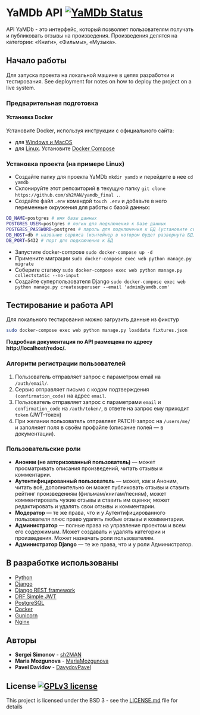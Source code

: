 # YaMDb API [![YaMDb Status](https://github.com/sh2man/yamdb_final/workflows/YaMDb/badge.svg)](https://shields.io/)

API YaMDb - это интерфейс, который позволяет пользователям получать и публиковать отзывы на произведения. 
Произведения делятся на категории: «Книги», «Фильмы», «Музыка».

## Начало работы

Для запуска проекта на локальной машине в целях разработки и тестирования. See deployment for notes on how to deploy the project on a live system.

### Предварительная подготовка

#### Установка Docker
Установите Docker, используя инструкции с официального сайта:
- для [Windows и MacOS](https://www.docker.com/products/docker-desktop) 
- для [Linux](https://docs.docker.com/engine/install/ubuntu/). Установите [Docker Compose](https://docs.docker.com/compose/install/)

### Установка проекта (на примере Linux)

- Создайте папку для проекта YaMDb `mkdir yamdb` и перейдите в нее `cd yamdb`
- Склонируйте этот репозиторий в текущую папку `git clone https://github.com/sh2MAN/yamdb_final .`.
- Создайте файл `.env` командой `touch .env` и добавьте в него переменные окружения для работы с базой данных:
```sh
DB_NAME=postgres # имя базы данных
POSTGRES_USER=postgres # логин для подключения к базе данных
POSTGRES_PASSWORD=postgres # пароль для подключения к БД (установите свой)
DB_HOST=db # название сервиса (контейнер в котором будет развернута БД)
DB_PORT=5432 # порт для подключения к БД 
```
- Запустите docker-compose `sudo docker-compose up -d` 
- Примените миграции `sudo docker-compose exec web python manage.py migrate`
- Соберите статику `sudo docker-compose exec web python manage.py collectstatic --no-input`
- Создайте суперпользователя Django `sudo docker-compose exec web python manage.py createsuperuser --email 'admin@yamdb.com'`

## Тестирование и работа API

Для локального тестирования можно загрузить данные из фикстур 
```sh
sudo docker-compose exec web python manage.py loaddata fixtures.json
```
**Подробная документация по API размещена по адресу http://localhost/redoc/.**

### Алгоритм регистрации пользователей

1. Пользователь отправляет запрос с параметром email на `/auth/email/`.
2. Сервис отправляет письмо с кодом подтверждения `(confirmation_code)` на адрес `email`.
3. Пользователь отправляет запрос с параметрами `email` и `confirmation_code` на `/auth/token/`, в ответе на запрос ему приходит `token` (JWT-токен)
4. При желании пользователь отправляет PATCH-запрос на `/users/me/` и заполняет поля в своём профайле (описание полей — в документации).

### Пользовательские роли

- **Аноним (не авторизованный пользователь)** — может просматривать описания произведений, читать отзывы и комментарии.
- **Аутентифицированный пользователь** — может, как и Аноним, читать всё, дополнительно он может публиковать отзывы и 
ставить рейтинг произведениям (фильмам/книгам/песням), может комментировать чужие отзывы и ставить им оценки; может 
редактировать и удалять свои отзывы и комментарии.
- **Модератор** — те же права, что и у Аутентифицированного пользователя плюс право удалять любые отзывы и комментарии.
- **Администратор** — полные права на управление проектом и всем его содержимым. Может создавать и удалять категории и 
произведения. Может назначать роли пользователям.
- **Администратор Django** — те же права, что и у роли Администратор.

## В разработке использованы

* [Python](https://www.python.org/)
* [Django](https://www.djangoproject.com/)
* [Django REST framework](https://www.django-rest-framework.org/)
* [DRF Simple JWT](https://django-rest-framework-simplejwt.readthedocs.io/en/latest/)
* [PostgreSQL](https://www.postgresql.org/)
* [Docker](https://www.docker.com/)
* [Gunicorn](https://gunicorn.org/)
* [Nginx](https://nginx.org/)

## Авторы

* **Sergei Simonov** - [sh2MAN](https://github.com/sh2MAN)
* **Maria Mozgunova** - [MariaMozgunova](https://github.com/MariaMozgunova)
* **Pavel Davidov** - [DavydovPavel](https://github.com/DavydovPavel)

## License [![GPLv3 license](https://img.shields.io/badge/License-GPLv3-blue.svg)](LICENSE.md)

This project is licensed under the BSD 3 - see the [LICENSE.md](LICENSE.md) file for details
